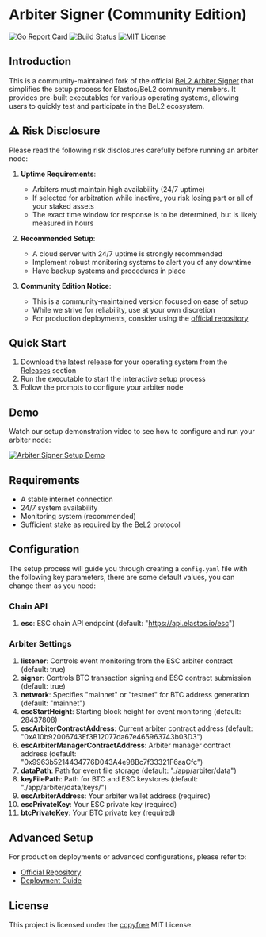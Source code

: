 # Arbiter Signer (Community Edition)

[![Go Report Card](https://goreportcard.com/badge/github.com/yujingr/Arbiter_Signer)](https://goreportcard.com/report/github.com/yujingr/Arbiter_Signer)
[![Build Status](https://github.com/yujingr/Arbiter_Signer/workflows/Build%20and%20Test/badge.svg)](https://github.com/yujingr/Arbiter_Signer/actions)
[![MIT License](https://img.shields.io/badge/license-MIT-blue.svg)](http://copyfree.org)

## Introduction

This is a community-maintained fork of the official [BeL2 Arbiter Signer](https://github.com/BeL2Labs/Arbiter_Signer) that simplifies the setup process for Elastos/BeL2 community members. It provides pre-built executables for various operating systems, allowing users to quickly test and participate in the BeL2 ecosystem.

## ⚠️ Risk Disclosure

Please read the following risk disclosures carefully before running an arbiter node:

1. **Uptime Requirements**:

   - Arbiters must maintain high availability (24/7 uptime)
   - If selected for arbitration while inactive, you risk losing part or all of your staked assets
   - The exact time window for response is to be determined, but is likely measured in hours

2. **Recommended Setup**:

   - A cloud server with 24/7 uptime is strongly recommended
   - Implement robust monitoring systems to alert you of any downtime
   - Have backup systems and procedures in place

3. **Community Edition Notice**:
   - This is a community-maintained version focused on ease of setup
   - While we strive for reliability, use at your own discretion
   - For production deployments, consider using the [official repository](https://github.com/BeL2Labs/Arbiter_Signer)

## Quick Start

1. Download the latest release for your operating system from the [Releases](https://github.com/yujingr/Arbiter_Signer/releases) section
2. Run the executable to start the interactive setup process
3. Follow the prompts to configure your arbiter node

## Demo

Watch our setup demonstration video to see how to configure and run your arbiter node:

[![Arbiter Signer Setup Demo](https://img.youtube.com/vi/VYMq8LSK0iI/0.jpg)](https://youtu.be/VYMq8LSK0iI)

## Requirements

- A stable internet connection
- 24/7 system availability
- Monitoring system (recommended)
- Sufficient stake as required by the BeL2 protocol

## Configuration

The setup process will guide you through creating a `config.yaml` file with the following key parameters, there are some default values, you can change them as you need:

### Chain API

1. **esc**: ESC chain API endpoint (default: "https://api.elastos.io/esc")

### Arbiter Settings

1. **listener**: Controls event monitoring from the ESC arbiter contract (default: true)
2. **signer**: Controls BTC transaction signing and ESC contract submission (default: true)
3. **network**: Specifies "mainnet" or "testnet" for BTC address generation (default: "mainnet")
4. **escStartHeight**: Starting block height for event monitoring (default: 28437808)
5. **escArbiterContractAddress**: Current arbiter contract address (default: "0xA10b92006743Ef3B12077da67e465963743b03D3")
6. **escArbiterManagerContractAddress**: Arbiter manager contract address (default: "0x9963b5214434776D043A4e98Bc7f33321F6aaCfc")
7. **dataPath**: Path for event file storage (default: "./app/arbiter/data")
8. **keyFilePath**: Path for BTC and ESC keystores (default: "./app/arbiter/data/keys/")
9. **escArbiterAddress**: Your arbiter wallet address (required)
10. **escPrivateKey**: Your ESC private key (required)
11. **btcPrivateKey**: Your BTC private key (required)

## Advanced Setup

For production deployments or advanced configurations, please refer to:

- [Official Repository](https://github.com/BeL2Labs/Arbiter_Signer)
- [Deployment Guide](https://github.com/BeL2Labs/Arbiter_Signer/blob/main/docs/deploy_loan_arbiter.md)

## License

This project is licensed under the [copyfree](http://copyfree.org) MIT License.

